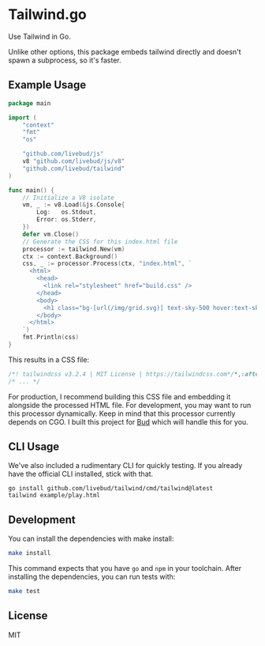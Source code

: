 # Tailwind.go

Use Tailwind in Go.

Unlike other options, this package embeds tailwind directly and doesn't spawn a subprocess, so it's faster.

## Example Usage

```go
package main

import (
	"context"
	"fmt"
	"os"

	"github.com/livebud/js"
	v8 "github.com/livebud/js/v8"
	"github.com/livebud/tailwind"
)

func main() {
	// Initialize a V8 isolate
	vm, _ := v8.Load(&js.Console{
		Log:   os.Stdout,
		Error: os.Stderr,
	})
	defer vm.Close()
	// Generate the CSS for this index.html file
	processor := tailwind.New(vm)
	ctx := context.Background()
	css, _ := processor.Process(ctx, "index.html", `
	  <html>
	    <head>
	      <link rel="stylesheet" href="build.css" />
	    </head>
	    <body>
	      <h1 class="bg-[url(/img/grid.svg)] text-sky-500 hover:text-sky-600">Hello Tailwind!</h1>
	    </body>
	  </html>
	`)
	fmt.Println(css)
}
```

This results in a CSS file:

```css
/*! tailwindcss v3.2.4 | MIT License | https://tailwindcss.com*/*,:after,:before{border:0 solid #e5e7eb;box-sizing:border-box}:after,:before{--tw-content:""}html{-webkit-text-size-adjust:100%;font-feature-settings:normal;font-family:ui-sans-serif,system-ui,-apple-system,BlinkMacSystemFont,Segoe UI,Roboto,Helvetica Neue,Arial,Noto Sans,sans-serif,Apple Color Emoji,Segoe UI Emoji,Segoe UI Symbol,Noto Color Emoji;line-height:1.5;-moz-tab-size:4;-o-tab-size:4;tab-size:4}
/* ... */
```

For production, I recommend building this CSS file and embedding it alongside the processed HTML file. For development, you may want to run this processor dynamically. Keep in mind that this processor currently depends on CGO. I built this project for [Bud](https://github.com/livebud/bud) which will handle this for you.

## CLI Usage

We've also included a rudimentary CLI for quickly testing. If you already have the official CLI installed, stick with that.

```
go install github.com/livebud/tailwind/cmd/tailwind@latest
tailwind example/play.html

```

## Development

You can install the dependencies with make install:

```sh
make install
```

This command expects that you have `go` and `npm` in your toolchain. After installing the dependencies, you can run tests with:

```sh
make test
```

## License

MIT

